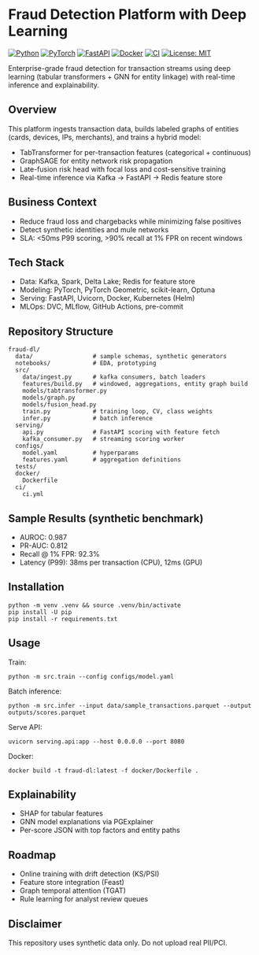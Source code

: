 # Fraud Detection Platform with Deep Learning

[![Python](https://img.shields.io/badge/Python-3.10%2B-blue)](https://www.python.org/)
[![PyTorch](https://img.shields.io/badge/PyTorch-2.x-red)](https://pytorch.org/)
[![FastAPI](https://img.shields.io/badge/FastAPI-Production%20API-green)](https://fastapi.tiangolo.com/)
[![Docker](https://img.shields.io/badge/Docker-Ready-informational)](https://www.docker.com/)
[![CI](https://github.com/OmSapkar24/Fraud-Detection-Deep-Learning/actions/workflows/ci.yml/badge.svg)](./actions)
[![License: MIT](https://img.shields.io/badge/License-MIT-yellow.svg)](LICENSE)

Enterprise-grade fraud detection for transaction streams using deep learning (tabular transformers + GNN for entity linkage) with real-time inference and explainability.

## Overview
This platform ingests transaction data, builds labeled graphs of entities (cards, devices, IPs, merchants), and trains a hybrid model:
- TabTransformer for per-transaction features (categorical + continuous)
- GraphSAGE for entity network risk propagation
- Late-fusion risk head with focal loss and cost-sensitive training
- Real-time inference via Kafka -> FastAPI -> Redis feature store

## Business Context
- Reduce fraud loss and chargebacks while minimizing false positives
- Detect synthetic identities and mule networks
- SLA: <50ms P99 scoring, >90% recall at 1% FPR on recent windows

## Tech Stack
- Data: Kafka, Spark, Delta Lake; Redis for feature store
- Modeling: PyTorch, PyTorch Geometric, scikit-learn, Optuna
- Serving: FastAPI, Uvicorn, Docker, Kubernetes (Helm)
- MLOps: DVC, MLflow, GitHub Actions, pre-commit

## Repository Structure
```
fraud-dl/
  data/                 # sample schemas, synthetic generators
  notebooks/            # EDA, prototyping
  src/
    data/ingest.py      # kafka consumers, batch loaders
    features/build.py   # windowed, aggregations, entity graph build
    models/tabtransformer.py
    models/graph.py
    models/fusion_head.py
    train.py            # training loop, CV, class weights
    infer.py            # batch inference
  serving/
    api.py              # FastAPI scoring with feature fetch
    kafka_consumer.py   # streaming scoring worker
  configs/
    model.yaml          # hyperparams
    features.yaml       # aggregation definitions
  tests/
  docker/
    Dockerfile
  ci/
    ci.yml
```

## Sample Results (synthetic benchmark)
- AUROC: 0.987
- PR-AUC: 0.812
- Recall @ 1% FPR: 92.3%
- Latency (P99): 38ms per transaction (CPU), 12ms (GPU)

## Installation
```
python -m venv .venv && source .venv/bin/activate
pip install -U pip
pip install -r requirements.txt
```

## Usage
Train:
```
python -m src.train --config configs/model.yaml
```
Batch inference:
```
python -m src.infer --input data/sample_transactions.parquet --output outputs/scores.parquet
```
Serve API:
```
uvicorn serving.api:app --host 0.0.0.0 --port 8080
```
Docker:
```
docker build -t fraud-dl:latest -f docker/Dockerfile .
```

## Explainability
- SHAP for tabular features
- GNN model explanations via PGExplainer
- Per-score JSON with top factors and entity paths

## Roadmap
- Online training with drift detection (KS/PSI)
- Feature store integration (Feast)
- Graph temporal attention (TGAT)
- Rule learning for analyst review queues

## Disclaimer
This repository uses synthetic data only. Do not upload real PII/PCI.
